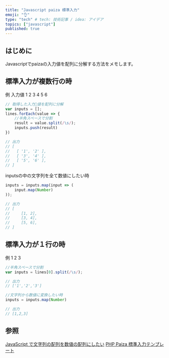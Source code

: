 ```yaml
---
title: "Javascript paiza 標準入力"
emoji: "👌"
type: "tech" # tech: 技術記事 / idea: アイデア
topics: ["javascript"]
published: true
---
```


## はじめに
Javascriptでpaizaの入力値を配列に分解する方法をメモします。

## 標準入力が複数行の時
例
入力値
1 2
3 4
5 6

```js
// 取得した入力値を配列に分解
var inputs = [];
lines.forEach(value => {
    //半角スペースで分割
    result = value.split(/\s/);
    inputs.push(result)
})

// 出力
// [
//   [ '1', '2' ],
//   [ '3', '4' ],
//   [ '5', '6' ],
// ]  
```

inputsの中の文字列を全て数値にしたい時

```js
inputs = inputs.map(input => (
    input.map(Number)
));

// 出力
// [
//     [1, 2],
//     [3, 4],
//     [5, 6],
// ]

```

## 標準入力が１行の時

例
1 2 3

```js
//半角スペースで分割
var inputs = lines[0].split(/\s/); 

// 出力
// ['1','2','3']

//文字列から数値に変換したい時
inputs = inputs.map(Number)

// 出力
// [1,2,3]
```

参照
----
[JavaScript で文字列の配列を数値の配列にしたい](https://qiita.com/scalewallet/items/6c55daa509d6162dcd50)
[PHP Paiza 標準入力テンプレート](https://qiita.com/ucan-lab/items/6a3c1a2923ba30824f39)